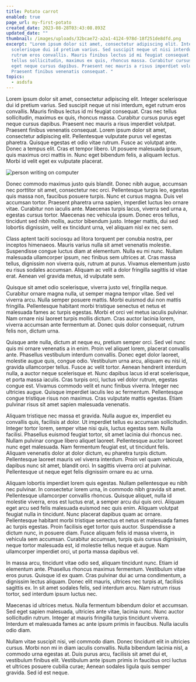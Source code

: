 ```yaml
---
title: Potato carrot
enabled: true
page_url: my-first-potato
created_date: 2023-08-28T03:43:08.893Z
updated_date: ""
thumbnail: /images/uploads/32bcae72-a2a1-4124-978d-18f251de8dfd.png
excerpt: "Lorem ipsum dolor sit amet, consectetur adipiscing elit. Integer
  scelerisque dui id pretium varius. Sed suscipit neque ut nisi interdum, eget
  rutrum eros convallis. Mauris finibus lectus id mi feugiat consequat. Cras nec
  tellus sollicitudin, maximus ex quis, rhoncus massa. Curabitur cursus purus
  eget neque cursus dapibus. Praesent nec mauris a risus imperdiet volutpat.
  Praesent finibus venenatis consequat. "
topics:
  - asdsfa
---
```

Lorem ipsum dolor sit amet, consectetur adipiscing elit. Integer scelerisque dui id pretium varius. Sed suscipit neque ut nisi interdum, eget rutrum eros convallis. Mauris finibus lectus id mi feugiat consequat. Cras nec tellus sollicitudin, maximus ex quis, rhoncus massa. Curabitur cursus purus eget neque cursus dapibus. Praesent nec mauris a risus imperdiet volutpat. Praesent finibus venenatis consequat. Lorem ipsum dolor sit amet, consectetur adipiscing elit. Pellentesque vulputate purus vel egestas pharetra. Quisque egestas et odio vitae rutrum. Fusce ac volutpat ante. Donec a tempus elit. Cras et tempor libero. Ut posuere malesuada ipsum, quis maximus orci mattis in. Nunc eget bibendum felis, a aliquam lectus. Morbi id velit eget ex vulputate placerat.



![person writing on computer](/images/uploads/32bcae72-a2a1-4124-978d-18f251de8dfd.png)



Donec commodo maximus justo quis blandit. Donec nibh augue, accumsan nec porttitor sit amet, consectetur nec orci. Pellentesque turpis leo, egestas quis massa non, faucibus posuere turpis. Nunc et cursus magna. Duis vel accumsan tortor. Praesent pharetra urna sapien, imperdiet luctus leo ornare vitae. Curabitur non iaculis ante. Maecenas turpis lacus, viverra sed urna a, egestas cursus tortor. Maecenas nec vehicula ipsum. Donec eros tellus, tincidunt sed nibh mollis, auctor bibendum justo. Integer mattis, dui sed lobortis dignissim, velit ex tincidunt urna, vel aliquam nisl ex nec sem.



Class aptent taciti sociosqu ad litora torquent per conubia nostra, per inceptos himenaeos. Mauris varius nulla sit amet venenatis molestie. Suspendisse congue luctus diam at elementum. Nulla eu mi nunc. Nullam malesuada ullamcorper ipsum, nec finibus sem ultrices at. Cras massa tellus, dignissim non viverra quis, rutrum at purus. Vivamus elementum justo eu risus sodales accumsan. Aliquam ac velit a dolor fringilla sagittis id vitae erat. Aenean vel gravida metus, id vulputate sem.



Quisque sit amet odio scelerisque, viverra justo vel, fringilla neque. Curabitur ornare magna nulla, ut semper magna tempor vitae. Sed vel viverra arcu. Nulla semper posuere mattis. Morbi euismod dui non mattis fringilla. Pellentesque habitant morbi tristique senectus et netus et malesuada fames ac turpis egestas. Morbi et orci vel metus iaculis pulvinar. Nam ornare nisi laoreet turpis mollis dictum. Cras auctor lacinia lorem, viverra accumsan ante fermentum at. Donec quis dolor consequat, rutrum felis non, dictum urna.



Quisque ante nulla, dictum at neque eu, pretium semper orci. Sed vel nunc quis mi ornare venenatis a in enim. Proin vel aliquet lorem, placerat convallis ante. Phasellus vestibulum interdum convallis. Donec eget dolor laoreet, molestie augue quis, congue odio. Vestibulum urna arcu, aliquam eu nisi id, gravida ullamcorper tellus. Fusce ac velit tortor. Aenean hendrerit interdum nulla, a auctor neque scelerisque et. Nunc dapibus lacus id erat scelerisque, et porta massa iaculis. Cras turpis orci, luctus vel dolor rutrum, egestas congue est. Vivamus commodo velit et nunc finibus viverra. Integer nec ultricies augue. Quisque imperdiet iaculis leo ac fermentum. Pellentesque congue tristique risus non maximus. Cras vulputate mattis egestas. Etiam pulvinar risus sit amet sapien malesuada venenatis.



Aliquam tristique nec massa et gravida. Nulla augue ex, imperdiet eu convallis quis, facilisis at dolor. Ut imperdiet tellus eu accumsan sollicitudin. Integer tortor lorem, semper vitae nisi quis, luctus egestas sem. Nulla facilisi. Phasellus euismod feugiat tortor, sit amet lacinia dui rhoncus nec. Nullam pulvinar congue libero aliquet laoreet. Pellentesque auctor laoreet nunc eget malesuada. Nam fermentum feugiat est, ut tincidunt felis. Aliquam venenatis dolor at dolor dictum, eu pharetra turpis dictum. Pellentesque laoreet mauris vel viverra interdum. Proin vel quam vehicula, dapibus nunc sit amet, blandit orci. In sagittis viverra orci at pulvinar. Pellentesque ut neque eget felis dignissim ornare eu ac urna.



Aliquam lobortis imperdiet lorem quis egestas. Nullam pellentesque eu nibh nec pulvinar. In consectetur lorem urna, in commodo nibh gravida sit amet. Pellentesque ullamcorper convallis rhoncus. Quisque aliquet, nulla id molestie viverra, eros est luctus erat, a semper arcu dui quis orci. Aliquam eget arcu sed felis malesuada euismod nec quis enim. Aliquam volutpat feugiat nulla in tincidunt. Nunc placerat dapibus quam ac ornare. Pellentesque habitant morbi tristique senectus et netus et malesuada fames ac turpis egestas. Proin facilisis eget tortor quis auctor. Suspendisse a dictum nunc, in posuere diam. Fusce aliquam felis id massa viverra, in vehicula sem accumsan. Curabitur accumsan, turpis quis cursus dignissim, neque tortor malesuada est, id molestie tellus neque et augue. Nam ullamcorper imperdiet orci, ut porta massa dapibus vel.



In massa arcu, tincidunt vitae odio sed, aliquam tincidunt nunc. Etiam id elementum ante. Phasellus rhoncus maximus fermentum. Vestibulum vitae eros purus. Quisque id ex quam. Cras pulvinar dui ac urna condimentum, a dignissim lectus aliquam. Donec elit mauris, ultrices nec turpis at, facilisis sagittis ex. In sit amet sodales felis, sed interdum arcu. Nam rutrum risus tortor, sed interdum ipsum luctus nec.



Maecenas id ultrices metus. Nulla fermentum bibendum dolor et accumsan. Sed eget sapien malesuada, ultricies ante vitae, lacinia nunc. Nunc auctor sollicitudin rutrum. Integer at mauris fringilla turpis tincidunt viverra. Interdum et malesuada fames ac ante ipsum primis in faucibus. Nulla iaculis odio diam.



Nullam vitae suscipit nisi, vel commodo diam. Donec tincidunt elit in ultricies cursus. Morbi non mi in diam iaculis convallis. Nulla bibendum lacinia nisl, a commodo urna egestas at. Duis purus arcu, facilisis sit amet dui et, vestibulum finibus elit. Vestibulum ante ipsum primis in faucibus orci luctus et ultrices posuere cubilia curae; Aenean sodales ligula quis semper gravida. Sed id est neque.
